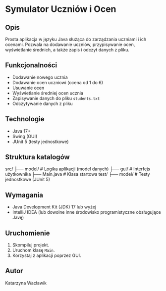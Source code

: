 # Symulator Uczniów i Ocen

## Opis
Prosta aplikacja w języku Java służąca do zarządzania uczniami i ich ocenami.
Pozwala na dodawanie uczniów, przypisywanie ocen, wyświetlanie średnich, a także zapis i odczyt danych z pliku.

## Funkcjonalności
- Dodawanie nowego ucznia
- Dodawanie ocen uczniowi (ocena od 1 do 6)
- Usuwanie ocen
- Wyświetlanie średniej ocen ucznia
- Zapisywanie danych do pliku `students.txt`
- Odczytywanie danych z pliku

## Technologie
- Java 17+
- Swing (GUI)
- JUnit 5 (testy jednostkowe)

## Struktura katalogów
src/ 
  ├── model/ # Logika aplikacji (model danych) 
  ├── gui/ # Interfejs użytkownika 
  ├── Main.java # Klasa startowa
test/ 
  ├── model/ # Testy jednostkowe (JUnit 5)
  
## Wymagania
- Java Development Kit (JDK) 17 lub wyżej
- IntelliJ IDEA (lub dowolne inne środowisko programistyczne obsługujące Javę)

## Uruchomienie
1. Skompiluj projekt.
2. Uruchom klasę `Main`.
3. Korzystaj z aplikacji poprzez GUI.

## Autor
Katarzyna Wacławik

